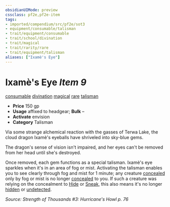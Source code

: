 ```yaml
---
obsidianUIMode: preview
cssclass: pf2e,pf2e-item
tags:
- imported/compendium/src/pf2e/sot3
- equipment/consumable/talisman
- trait/equipment/consumable
- trait/school/divination
- trait/magical
- trait/rarity/rare
- trait/equipment/talisman
aliases: ["Ixamè's Eye"]
---
```

# Ixamè's Eye *Item 9*  
[consumable](consumable.md)  [divination](divination.md)  [magical](magical.md)  [rare](rare.md)  [talisman](talisman.md)  

- **Price** 150 gp
- **Usage** affixed to headgear; **Bulk** –
- **Activate** envision
- **Category** Talisman

Via some strange alchemical reaction with the gasses of Terwa Lake, the cloud dragon Ixamè's eyeballs have shriveled into sky-blue gems.

The dragon's sense of vision isn't impaired, and her eyes can't be removed from her head until she's destroyed.

Once removed, each gem functions as a special talisman. Ixamè's eye sparkles when it's in an area of fog or mist. Activating the talisman enables you to see clearly through fog and mist for 1 minute; any creature [concealed](conditions.md#Concealed) only by fog or mist is no longer [concealed](conditions.md#Concealed) to you. If such a creature was relying on the concealment to [Hide](rules/actions/hide.md) or [Sneak](sneak.md), this also means it's no longer [hidden](conditions.md#Hidden) or [undetected](conditions.md#Undetected).

*Source: Strength of Thousands #3: Hurricane's Howl p. 76*